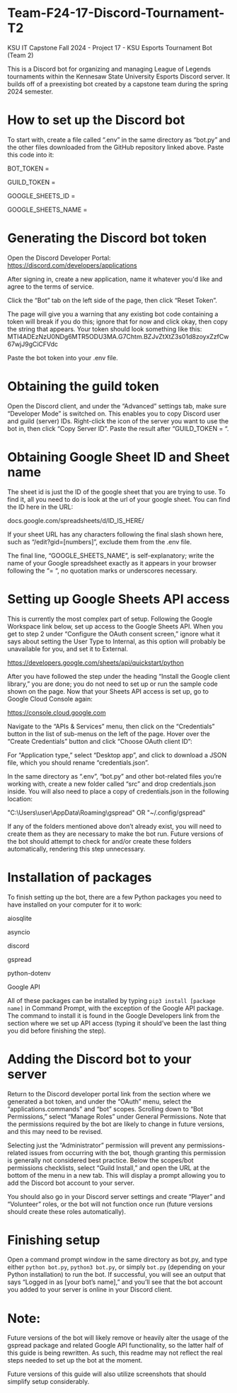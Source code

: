 # Team-F24-17-Discord-Tournament-T2

KSU IT Capstone Fall 2024 - Project 17 - KSU Esports Tournament Bot (Team 2)

This is a Discord bot for organizing and managing League of Legends tournaments within the Kennesaw State University Esports Discord server. It builds off of a preexisting bot created by a capstone team during the spring 2024 semester.

# How to set up the Discord bot

To start with, create a file called “.env” in the same directory as “bot.py” and the other files downloaded from the GitHub repository linked above. Paste this code into it:

BOT_TOKEN = 

GUILD_TOKEN =

GOOGLE_SHEETS_ID =

GOOGLE_SHEETS_NAME =

# Generating the Discord bot token

Open the Discord Developer Portal: https://discord.com/developers/applications

After signing in, create a new application, name it whatever you'd like and agree to the terms of service.

Click the “Bot” tab on the left side of the page, then click “Reset Token”.

The page will give you a warning that any existing bot code containing a token will break if you do this; ignore that for now and click okay, then copy the string that appears. Your token should look something like this:
MTI4ADEzNzU0NDg6MTR5ODU3MA.G7Chtm.BZJvZtXtZ3s01d8zoyxZzfCw67wjJ9gCiCFVdc

Paste the bot token into your .env file.

# Obtaining the guild token

Open the Discord client, and under the “Advanced” settings tab, make sure “Developer Mode” is switched on. This enables you to copy Discord user and guild (server) IDs. Right-click the icon of the server you want to use the bot in, then click “Copy Server ID”. Paste the result after “GUILD_TOKEN = “.

# Obtaining Google Sheet ID and Sheet name

The sheet id is just the ID of the google sheet that you are trying to use. To find it, all you need to do is look at the url of your google sheet. You can find the ID here in the URL:

docs.google.com/spreadsheets/d/ID_IS_HERE/

If your sheet URL has any characters following the final slash shown here, such as “/edit?gid=[numbers]”, exclude them from the .env file.

The final line, “GOOGLE_SHEETS_NAME”, is self-explanatory; write the name of your Google spreadsheet exactly as it appears in your browser  following the “= “, no quotation marks or underscores necessary.

# Setting up Google Sheets API access
This is currently the most complex part of setup. Following the Google Workspace link below, set up access to the Google Sheets API. When you get to step 2 under “Configure the OAuth consent screen,” ignore what it says about setting the User Type to Internal, as this option will probably be unavailable for you, and set it to External.

https://developers.google.com/sheets/api/quickstart/python

After you have followed the step under the heading “Install the Google client library,” you are done; you do not need to set up or run the sample code shown on the page.
Now that your Sheets API access is set up, go to Google Cloud Console again:

https://console.cloud.google.com

Navigate to the “APIs & Services” menu, then click on the “Credentials” button in the list of sub-menus on the left of the page. Hover over the “Create Credentials” button and click “Choose OAuth client ID”:

For “Application type,” select “Desktop app”, and click to download a JSON file, which you should rename “credentials.json”.

In the same directory as “.env”, “bot.py” and other bot-related files you’re working with, create a new folder called “src” and drop credentials.json inside. You will also need to place a copy of credentials.json in the following location:

"C:\Users\user\AppData\Roaming\gspread" OR "~/.config/gspread"

If any of the folders mentioned above don’t already exist, you will need to create them as they are necessary to make the bot run. Future versions of the bot should attempt to check for and/or create these folders automatically, rendering this step unnecessary.

# Installation of packages
To finish setting up the bot, there are a few Python packages you need to have installed on your computer for it to work:

aiosqlite

asyncio

discord

gspread

python-dotenv

Google API

All of these packages can be installed by typing `pip3 install [package name]` in Command Prompt, with the exception of the Google API package. The command to install it is found in the Google Developers link from the section where we set up API access (typing it should’ve been the last thing you did before finishing the step).

# Adding the Discord bot to your server

Return to the Discord developer portal link from the section where we generated a bot token, and under the “OAuth” menu, select the “applications.commands” and “bot” scopes. Scrolling down to “Bot Permissions,” select “Manage Roles” under General Permissions. Note that the permissions required by the bot are likely to change in future versions, and this may need to be revised.

Selecting just the “Administrator” permission will prevent any permissions-related issues from occurring with the bot, though granting this permission is generally not considered best practice. Below the scopes/bot permissions checklists, select “Guild Install,” and open the URL at the bottom of the menu in a new tab. This will display a prompt allowing you to add the Discord bot account to your server.

You should also go in your Discord server settings and create “Player” and “Volunteer” roles, or the bot will not function once run (future versions should create these roles automatically).

# Finishing setup

Open a command prompt window in the same directory as bot.py, and type either `python bot.py`, `python3 bot.py`, or simply `bot.py` (depending on your Python installation) to run the bot. If successful, you will see an output that says “Logged in as [your bot’s name],” and you’ll see that the bot account you added to your server is online in your Discord client.

# Note:
Future versions of the bot will likely remove or heavily alter the usage of the gspread package and related Google API functionality, so the latter half of this guide is being rewritten. As such, this readme may not reflect the real steps needed to set up the bot at the moment.

Future versions of this guide will also utilize screenshots that should simplify setup considerably.
